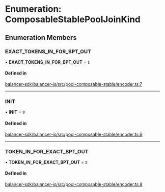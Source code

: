# Enumeration: ComposableStablePoolJoinKind

## Enumeration Members

### EXACT\_TOKENS\_IN\_FOR\_BPT\_OUT

• **EXACT\_TOKENS\_IN\_FOR\_BPT\_OUT** = ``1``

#### Defined in

[balancer-sdk/balancer-js/src/pool-composable-stable/encoder.ts:7](https://github.com/balancer/balancer-sdk/blob/master/balancer-js/src/pool-composable-stable/encoder.ts#L7)

___

### INIT

• **INIT** = ``0``

#### Defined in

[balancer-sdk/balancer-js/src/pool-composable-stable/encoder.ts:6](https://github.com/balancer/balancer-sdk/blob/master/balancer-js/src/pool-composable-stable/encoder.ts#L6)

___

### TOKEN\_IN\_FOR\_EXACT\_BPT\_OUT

• **TOKEN\_IN\_FOR\_EXACT\_BPT\_OUT** = ``2``

#### Defined in

[balancer-sdk/balancer-js/src/pool-composable-stable/encoder.ts:8](https://github.com/balancer/balancer-sdk/blob/master/balancer-js/src/pool-composable-stable/encoder.ts#L8)
